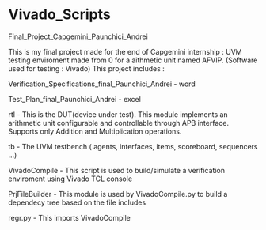 # Vivado_Scripts
Final_Project_Capgemini_Paunchici_Andrei

This is my final project made for the end of Capgemini internship : UVM testing enviroment made from 0 for a aithmetic unit named AFVIP. (Software used for testing : Vivado)
This project includes :

Verification_Specifications_final_Paunchici_Andrei - word

Test_Plan_final_Paunchici_Andrei - excel

rtl - This is the DUT(device under test). This module implements an arithmetic unit configurable and controllable through APB interface. Supports only Addition and Multiplication operations.

tb - The UVM testbench ( agents, interfaces, items, scoreboard, sequencers ...)

VivadoCompile - This script is used to build/simulate a verification enviroment using Vivado TCL console

PrjFileBuilder - This module is used by VivadoCompile.py to build a dependecy tree based on the file includes

regr.py - This imports VivadoCompile

